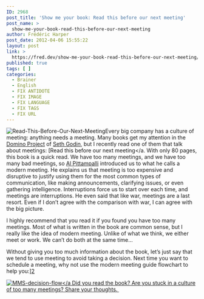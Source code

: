```yaml
---
ID: 2968
post_title: 'Show me your book: Read this before our next meeting'
post_name: >
  show-me-your-book-read-this-before-our-next-meeting
author: Frédéric Harper
post_date: 2012-04-06 15:55:22
layout: post
link: >
  https://fred.dev/show-me-your-book-read-this-before-our-next-meeting/
published: true
tags: [ ]
categories:
  - Brainer
  - English
  - FIX ANTIDOTE
  - FIX IMAGE
  - FIX LANGUAGE
  - FIX TAGS
  - FIX URL
---
```

![][1]Every big company has a culture of meeting: anything needs a meeting. Many books get my attention in the <a href="https://www.thedominoproject.com/" target="_blank" rel="noopener noreferrer">Domino Project</a> of <a href="https://sethgodin.typepad.com/" target="_blank" rel="noopener noreferrer">Seth Godin</a>, but I recently read one of them that talk about meetings: [Read this before our next meeting</a.
With only 80 pages, this book is a quick read. We have too many meetings, and we have too many bad meetings, so <a href="https://modernmeetingstandard.com/" target="_blank" rel="noopener noreferrer">Al Pittampalli</a> introduced us to what he calls a modern meeting. He explains us that meeting is too expensive and disruptive to justify using them for the most common types of communication, like making announcements, clarifying issues, or even gathering intelligence. Interruptions force us to start over each time, and meetings are interruptions. He even said that like war, meetings are a last resort. Even if I don’t agree with the comparison with war, I can agree with the big picture.

I highly recommend that you read it if you found you have too many meetings. Most of what is written in the book are common sense, but I really like the idea of modern meeting. Unlike of what we think, we either meet or work. We can’t do both at the same time…

Without giving you too much information about the book, let’s just say that we tend to use meeting to avoid taking a decision. Next time you want to schedule a meeting, why not use the modern meeting guide flowchart to help you:][2]

[![][3]</a
Did you read the book? Are you stuck in a culture of too many meetings? Share your thoughts. ][4]

 [1]: http://fred.dev/wp-content/uploads/2012/04/Read-This-Before-Our-Next-Meeting.jpg "Read-This-Before-Our-Next-Meeting"
 [2]: https://www.amazon.com/Read-This-Before-Meeting-ebook/dp/B0057ZER34/
 [3]: http://fred.dev/wp-content/uploads/2012/04/MMS-decision-flow.png "MMS-decision-flow"
 [4]: http://fred.dev/wp-content/uploads/2012/04/MMS-decision-flow.png